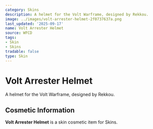 ```yaml
---
category: Skins
description: A helmet for the Volt Warframe, designed by Rekkou.
image: ../images/volt-arrester-helmet-2f0737637a.png
last_updated: '2025-09-17'
name: Volt Arrester Helmet
source: WFCD
tags:
- Skin
- Skins
tradable: false
type: Skin
---
```


# Volt Arrester Helmet

A helmet for the Volt Warframe, designed by Rekkou.

## Cosmetic Information

**Volt Arrester Helmet** is a skin cosmetic item for Skins.

